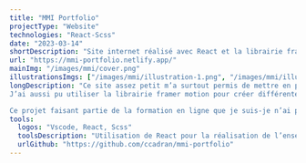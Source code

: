 ```yaml
---
title: "MMI Portfolio"
projectType: "Website"
technologies: "React-Scss"
date: "2023-03-14"
shortDescription: "Site internet réalisé avec React et la librairie framer motion, ayant pour but de mettre en avant différent projet que j’ai pu réalisé au cours de ma formation."
url: "https://mmi-portfolio.netlify.app/"
mainImg: "/images/mmi/cover.png"
illustrationsImgs: ["/images/mmi/illustration-1.png", "/images/mmi/illustration-2.png", "/images/mmi/illustration-3.png"]
longDescription: "Ce site assez petit m’a surtout permis de mettre en pratique les bases de React avec par exemple les components et comment bien les utilisés mais surtout comment se structure et s’organise un projet.
J’ai aussi pu utiliser la librairie framer motion pour créer différentes animations.

Ce projet faisant partie de la formation en ligne que je suis-je n’ai pas eu à réaliser le style et j’ai seulement modifier quelques variables scss pour le personaliser."
tools:
  logos: "Vscode, React, Scss"
  toolsDescription: "Utilisation de React pour la réalisation de l’ensemble du site internet et de Scss pour ce qui est du style. Le site s’appuie sur l’API ‘the movie database’ pour récupérer toutes les informations de chaque film."
  urlGithub: "https://github.com/ccadran/mmi-portfolio"
---
```

